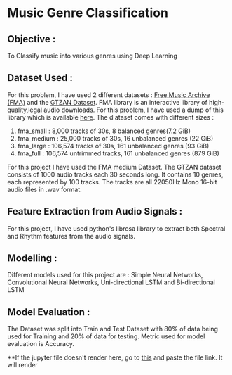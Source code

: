 # Music Genre Classification

## Objective : 
  To Classify music into various genres using Deep Learning

## Dataset Used :
  For this problem, I have used 2 different datasets : [Free Music Archive (FMA)](https://freemusicarchive.org/) and the [GTZAN Dataset](http://marsyas.info/downloads/datasets.html).
  FMA library is an interactive library of high-quality,legal audio downloads. For this problem, I have used a dump of
  this library which is available [here](https://github.com/mdeff/fma). The d ataset comes with different sizes :
  1. fma_small : 8,000 tracks of 30s, 8 balanced genres(7.2 GiB)
  2. fma_medium : 25,000 tracks of 30s, 16 unbalanced genres (22 GiB)
  3. fma_large : 106,574 tracks of 30s, 161 unbalanced genres (93 GiB)
  4. fma_full : 106,574 untrimmed tracks, 161 unbalanced genres (879 GiB)
  
  For this project I have used the FMA medium Dataset. The GTZAN dataset consists of 1000 audio tracks each 30 seconds long. 
  It contains 10 genres, each represented by 100 tracks. The tracks are all 22050Hz Mono 16-bit audio files in .wav format.

## Feature Extraction from Audio Signals : 
  For this project, I have used python's librosa library to extract both Spectral and Rhythm features from the audio signals.

## Modelling :
  Different models used for this project are : Simple Neural Networks, Convolutional Neural Networks, Uni-directional LSTM and Bi-directional LSTM
  
## Model Evaluation :
  The Dataset was split into Train and Test Dataset with 80% of data being used for Training and 20% of data for testing.
  Metric used for model evaluation is Accuracy.

**If the jupyter file doesn't render here, go to [this](https://nbviewer.jupyter.org/) and paste the file link. It will render
